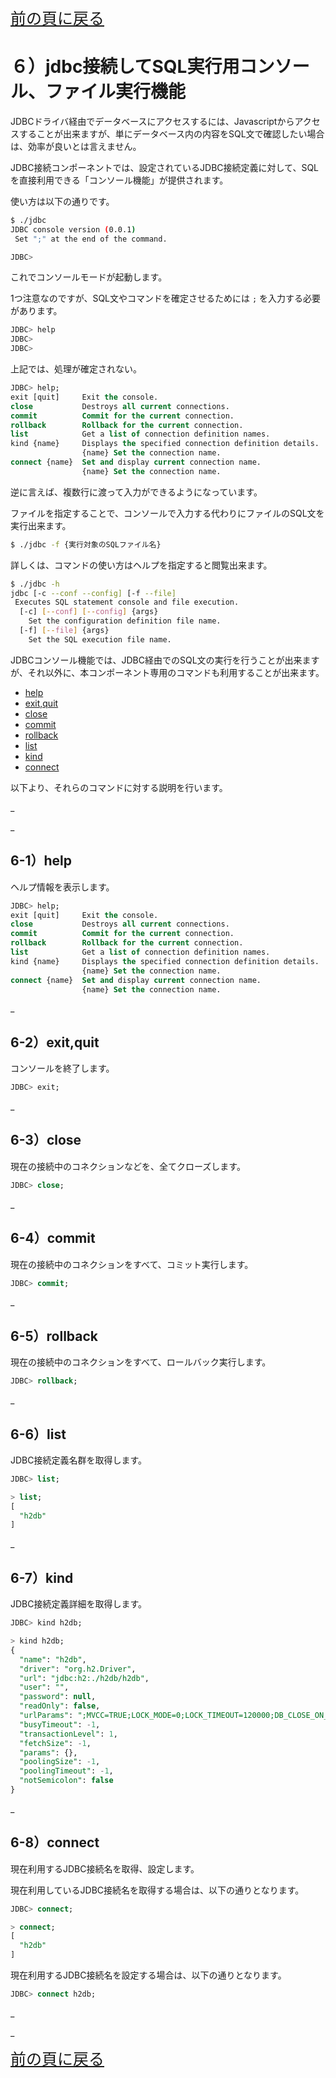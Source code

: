 <span style="font-size: 25px;"> [前の頁に戻る](https://github.com/maachang/rhigin/blob/master/components/jdbc/README.md) </span>

# ６）jdbc接続してSQL実行用コンソール、ファイル実行機能


JDBCドライバ経由でデータベースにアクセスするには、Javascriptからアクセスすることが出来ますが、単にデータベース内の内容をSQL文で確認したい場合は、効率が良いとは言えません。

JDBC接続コンポーネントでは、設定されているJDBC接続定義に対して、SQLを直接利用できる「コンソール機能」が提供されます。

使い方は以下の通りです。

```sh
$ ./jdbc
JDBC console version (0.0.1)
 Set ";" at the end of the command.

JDBC> 
```
これでコンソールモードが起動します。

1つ注意なのですが、SQL文やコマンドを確定させるためには `;` を入力する必要があります。

```sql
JDBC> help
JDBC>
JDBC>
```
上記では、処理が確定されない。

```sql
JDBC> help;
exit [quit]     Exit the console.
close           Destroys all current connections.
commit          Commit for the current connection.
rollback        Rollback for the current connection.
list            Get a list of connection definition names.
kind {name}     Displays the specified connection definition details.
                {name} Set the connection name.
connect {name}  Set and display current connection name.
                {name} Set the connection name.
```

逆に言えば、複数行に渡って入力ができるようになっています。

ファイルを指定することで、コンソールで入力する代わりにファイルのSQL文を実行出来ます。

```sh
$ ./jdbc -f {実行対象のSQLファイル名}
```

詳しくは、コマンドの使い方はヘルプを指定すると閲覧出来ます。

```sh
$ ./jdbc -h
jdbc [-c --conf --config] [-f --file]
 Executes SQL statement console and file execution.
  [-c] [--conf] [--config] {args}
    Set the configuration definition file name.
  [-f] [--file] {args}
    Set the SQL execution file name.
```

JDBCコンソール機能では、JDBC経由でのSQL文の実行を行うことが出来ますが、それ以外に、本コンポーネント専用のコマンドも利用することが出来ます。

- [help](#6-1help)
- [exit,quit](#6-2exit,quit)
- [close](#6-3close)
- [commit](#6-4commit)
- [rollback](#6-5rollback)
- [list](#6-6list)
- [kind](#6-7kind)
- [connect](#6-8connect)

以下より、それらのコマンドに対する説明を行います。

_

_

## 6-1）help

ヘルプ情報を表示します。

```sql
JDBC> help;
exit [quit]     Exit the console.
close           Destroys all current connections.
commit          Commit for the current connection.
rollback        Rollback for the current connection.
list            Get a list of connection definition names.
kind {name}     Displays the specified connection definition details.
                {name} Set the connection name.
connect {name}  Set and display current connection name.
                {name} Set the connection name.
```

_

## 6-2）exit,quit

コンソールを終了します。

```sql
JDBC> exit;
```

_

## 6-3）close

現在の接続中のコネクションなどを、全てクローズします。

```sql
JDBC> close;
```

_

## 6-4）commit

現在の接続中のコネクションをすべて、コミット実行します。

```sql
JDBC> commit;
```

_

## 6-5）rollback

現在の接続中のコネクションをすべて、ロールバック実行します。

```sql
JDBC> rollback;
```

_

## 6-6）list

JDBC接続定義名群を取得します。

```sql
JDBC> list;

> list;
[
  "h2db"
]
```

_

## 6-7）kind

JDBC接続定義詳細を取得します。

```sql
JDBC> kind h2db;

> kind h2db;
{
  "name": "h2db",
  "driver": "org.h2.Driver",
  "url": "jdbc:h2:./h2db/h2db",
  "user": "",
  "password": null,
  "readOnly": false,
  "urlParams": ";MVCC=TRUE;LOCK_MODE=0;LOCK_TIMEOUT=120000;DB_CLOSE_ON_EXIT=TRUE;CACHE_SIZE=131072;PAGE_SIZE=32768;IFEXISTS=FALSE;AUTOCOMMIT=FALSE;CACHE_TYPE=TQ;LOG=0;UNDO_LOG=0;AUTO_SERVER=TRUE;TRACE_LEVEL_FILE=0;",
  "busyTimeout": -1,
  "transactionLevel": 1,
  "fetchSize": -1,
  "params": {},
  "poolingSize": -1,
  "poolingTimeout": -1,
  "notSemicolon": false
}
```

_

## 6-8）connect

現在利用するJDBC接続名を取得、設定します。

現在利用しているJDBC接続名を取得する場合は、以下の通りとなります。

```sql
JDBC> connect;

> connect;
[
  "h2db"
]
```

現在利用するJDBC接続名を設定する場合は、以下の通りとなります。

```sql
JDBC> connect h2db;
```

_

_

<span style="font-size: 25px;"> [前の頁に戻る](https://github.com/maachang/rhigin/blob/master/components/jdbc/README.md) </span>
